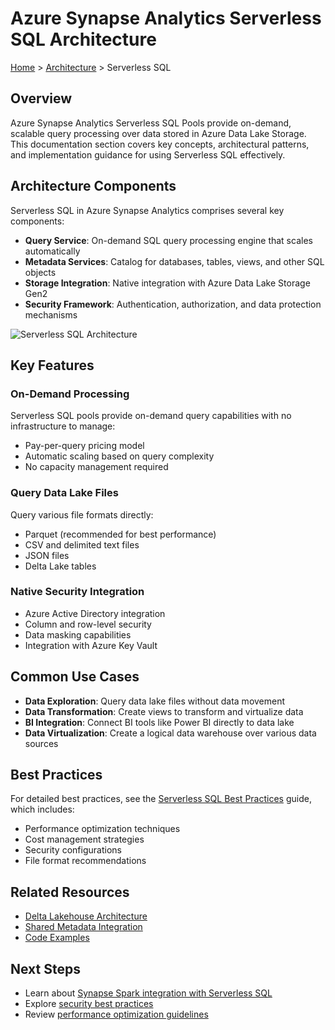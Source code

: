 # Azure Synapse Analytics Serverless SQL Architecture

[Home](../../README.md) > [Architecture](../architecture/index.md) > Serverless SQL

## Overview

Azure Synapse Analytics Serverless SQL Pools provide on-demand, scalable query processing over data stored in Azure Data Lake Storage. This documentation section covers key concepts, architectural patterns, and implementation guidance for using Serverless SQL effectively.

## Architecture Components

Serverless SQL in Azure Synapse Analytics comprises several key components:

- **Query Service**: On-demand SQL query processing engine that scales automatically
- **Metadata Services**: Catalog for databases, tables, views, and other SQL objects
- **Storage Integration**: Native integration with Azure Data Lake Storage Gen2
- **Security Framework**: Authentication, authorization, and data protection mechanisms

![Serverless SQL Architecture](../diagrams/serverless-sql-architecture.png)

## Key Features

### On-Demand Processing

Serverless SQL pools provide on-demand query capabilities with no infrastructure to manage:

- Pay-per-query pricing model
- Automatic scaling based on query complexity
- No capacity management required

### Query Data Lake Files

Query various file formats directly:

- Parquet (recommended for best performance)
- CSV and delimited text files
- JSON files
- Delta Lake tables

### Native Security Integration

- Azure Active Directory integration
- Column and row-level security
- Data masking capabilities
- Integration with Azure Key Vault

## Common Use Cases

- **Data Exploration**: Query data lake files without data movement
- **Data Transformation**: Create views to transform and virtualize data
- **BI Integration**: Connect BI tools like Power BI directly to data lake
- **Data Virtualization**: Create a logical data warehouse over various data sources

## Best Practices

For detailed best practices, see the [Serverless SQL Best Practices](../best-practices/serverless-sql.md) guide, which includes:

- Performance optimization techniques
- Cost management strategies
- Security configurations
- File format recommendations

## Related Resources

- [Delta Lakehouse Architecture](../architecture/delta-lakehouse-overview.md)
- [Shared Metadata Integration](../shared-metadata/index.md)
- [Code Examples](../code-examples/serverless-sql-queries.md)

## Next Steps

- Learn about [Synapse Spark integration with Serverless SQL](../architecture/spark-sql-integration.md)
- Explore [security best practices](../best-practices/security.md)
- Review [performance optimization guidelines](../best-practices/performance.md)
